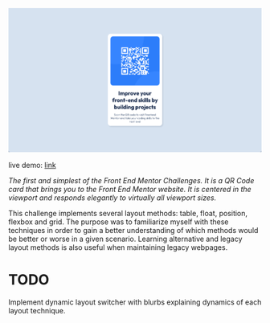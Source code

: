 ![live demo screenshot of qr code](/assets/img/001-qr-code-big.gif)

live demo: [link](https://trentslaton.github.io/Front-End-Mentor/_challenges/001-qr-code/index.html)

_The first and simplest of the Front End Mentor Challenges. It is a QR Code card that brings you to the Front End Mentor website. It is centered in the viewport and responds elegantly to virtually all viewport sizes._

This challenge implements several layout methods: table, float, position, flexbox and grid. The purpose was to familiarize myself with these techniques in order to gain a better understanding of which methods would be better or worse in a given scenario. Learning alternative and legacy layout methods is also useful when maintaining legacy webpages.

# TODO

Implement dynamic layout switcher with blurbs explaining dynamics of each layout technique.
